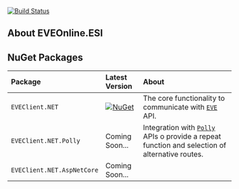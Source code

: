 [![Build Status](https://github.com/daazarov/EVEClient.NET/actions/workflows/ci.yml/badge.svg?branch=main&event=push)](https://github.com/daazarov/EVEClient.NET/actions/workflows/ci.yml)

## About EVEOnline.ESI


## NuGet Packages

| **Package** | **Latest Version** | **About** |
|:--|:--|:--|
| `EVEClient.NET` | [![NuGet](https://buildstats.info/nuget/EVEClient.NET)](https://buildstats.info/nuget/EVEClient.NET "Download Polly.Core from NuGet.org") | The core functionality to communicate with [`EVE`](https://esi.evetech.net/ui/) API. |
| `EVEClient.NET.Polly` | Coming Soon... | Integration with [`Polly`](https://www.nuget.org/packages/Polly/) APIs o provide a repeat function and selection of alternative routes. |
| `EVEClient.NET.AspNetCore` | Coming Soon... |  |

